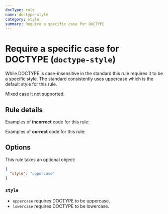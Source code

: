 ```yaml
---
docType: rule
name: doctype-style
category: style
summary: Require a specific case for DOCTYPE
---
```


# Require a specific case for DOCTYPE (`doctype-style`)

While DOCTYPE is case-insensitive in the standard this rule requires it to be a specific style.
The standard consistently uses uppercase which is the default style for this rule.

Mixed case it not supported.

## Rule details

Examples of **incorrect** code for this rule:

<validate name="incorrect" rules="doctype-style">
    <!Doctype html>
</validate>

Examples of **correct** code for this rule:

<validate name="correct" rules="doctype-style">
	<!DOCTYPE html>
</validate>

## Options

This rule takes an optional object:

```json
{
  "style": "uppercase"
}
```

### `style`

- `uppercase` requires DOCTYPE to be uppercase.
- `lowercase` requires DOCTYPE to be lowercase.
